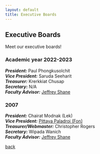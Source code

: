 ```yaml
---
layout: default
title: Executive Boards
---
```


## Executive Boards

Meet our executive boards!

### Academic year 2022-2023

***President:*** Paul Phongkusolchit  
***Vice President:*** Saruda Seeharit  
***Treasurer:*** Krerkkiat Chusap  
***Secretary:*** N/A  
***Faculty Advisor:*** [Jeffrey Shane](https://www.ohio.edu/library/about/staff/shane)

### 2007

***President:*** Chairat Modnak (Lek)  
***Vice President:*** [Pittaya Paladroi (Fon)](https://www.ohio.edu/cis/profile/paladroi)  
***Treasurer/Webmaster:*** Christopher Rogers  
***Secretary:*** Wipada Wanich  
***Faculty Advisor:*** [Jeffrey Shane](https://www.ohio.edu/library/about/staff/shane)

[back](/)
